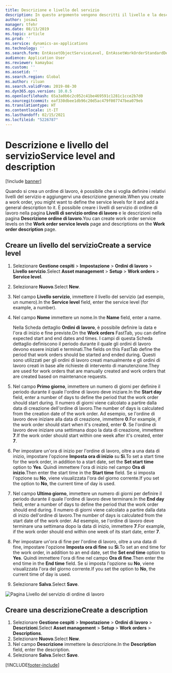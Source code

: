 ```yaml
---
title: Descrizione e livello del servizio
description: In questo argomento vengono descritti il livello e la descrizione del servizio in Gestione cespiti.
author: josaw1
manager: tfehr
ms.date: 08/13/2019
ms.topic: article
ms.prod: ''
ms.service: dynamics-ax-applications
ms.technology: ''
ms.search.form: EntAssetObjectServiceLevel, EntAssetWorkOrderStandardDescription, EntAssetWorkOrderServiceLevel, EntAssetServiceLevelLookup
audience: Application User
ms.reviewer: kamaybac
ms.custom: ''
ms.assetid: ''
ms.search.region: Global
ms.author: riluan
ms.search.validFrom: 2019-08-30
ms.dyn365.ops.version: 10.0.5
ms.openlocfilehash: 65a3a0b6c2c052c41be469591c1281c1cce2b7d0
ms.sourcegitcommit: eaf330dbee1db96c20d5ac479f007747bea079eb
ms.translationtype: HT
ms.contentlocale: it-IT
ms.lasthandoff: 02/15/2021
ms.locfileid: "5226787"
---
```

# <a name="service-level-and-description"></a><span data-ttu-id="ee041-103">Descrizione e livello del servizio</span><span class="sxs-lookup"><span data-stu-id="ee041-103">Service level and description</span></span>

[!include [banner](../../includes/banner.md)]

 

<span data-ttu-id="ee041-104">Quando si crea un ordine di lavoro, è possibile che si voglia definire i relativi livelli del servizio e aggiungervi una descrizione generale.</span><span class="sxs-lookup"><span data-stu-id="ee041-104">When you create a work order, you might want to define the service levels for it and add a general description to it.</span></span> <span data-ttu-id="ee041-105">È possibile creare i livelli di servizio di ordine di lavoro nella pagina **Livelli di servizio ordine di lavoro** e le descrizioni nella pagina **Descrizione ordine di lavoro**.</span><span class="sxs-lookup"><span data-stu-id="ee041-105">You can create work order service levels on the **Work order service levels** page and descriptions on the **Work order description** page.</span></span>

## <a name="create-a-service-level"></a><span data-ttu-id="ee041-106">Creare un livello del servizio</span><span class="sxs-lookup"><span data-stu-id="ee041-106">Create a service level</span></span>

1. <span data-ttu-id="ee041-107">Selezionare **Gestione cespiti** \> **Impostazione** \> **Ordini di lavoro** \> **Livello servizio**.</span><span class="sxs-lookup"><span data-stu-id="ee041-107">Select **Asset management** \> **Setup** \> **Work orders** \> **Service level**.</span></span>
2. <span data-ttu-id="ee041-108">Selezionare **Nuovo**.</span><span class="sxs-lookup"><span data-stu-id="ee041-108">Select **New**.</span></span>
3. <span data-ttu-id="ee041-109">Nel campo **Livello servizio**, immettere il livello del servizio (ad esempio, un numero).</span><span class="sxs-lookup"><span data-stu-id="ee041-109">In the **Service level** field, enter the service level (for example, a number).</span></span>
4. <span data-ttu-id="ee041-110">Nel campo **Nome** immettere un nome.</span><span class="sxs-lookup"><span data-stu-id="ee041-110">In the **Name** field, enter a name.</span></span>

    <span data-ttu-id="ee041-111">Nella Scheda dettaglio **Ordini di lavoro**, è possibile definire la data e l'ora di inizio e fine previste.</span><span class="sxs-lookup"><span data-stu-id="ee041-111">On the **Work orders** FastTab, you can define expected start and end dates and times.</span></span> <span data-ttu-id="ee041-112">I campi di questa Scheda dettaglio definiscono il periodo durante il quale gli ordini di lavoro devono essere iniziati e terminati.</span><span class="sxs-lookup"><span data-stu-id="ee041-112">The fields on this FastTab define the period that work orders should be started and ended during.</span></span> <span data-ttu-id="ee041-113">Questi sono utilizzati per gli ordini di lavoro creati manualmente e gli ordini di lavoro creati in base alle richieste di intervento di manutenzione.</span><span class="sxs-lookup"><span data-stu-id="ee041-113">They are used for work orders that are manually created and work orders that are created based on maintenance requests.</span></span> 

5. <span data-ttu-id="ee041-114">Nel campo **Primo giorno**, immettere un numero di giorni per definire il periodo durante il quale l'ordine di lavoro deve iniziare.</span><span class="sxs-lookup"><span data-stu-id="ee041-114">In the **Start day** field, enter a number of days to define the period that the work order should start during.</span></span> <span data-ttu-id="ee041-115">Il numero di giorni viene calcolato a partire dalla data di creazione dell'ordine di lavoro.</span><span class="sxs-lookup"><span data-stu-id="ee041-115">The number of days is calculated from the creation date of the work order.</span></span> <span data-ttu-id="ee041-116">Ad esempio, se l'ordine di lavoro deve iniziare alla data di creazione, immettere **0**.</span><span class="sxs-lookup"><span data-stu-id="ee041-116">For example, if the work order should start when it's created, enter **0**.</span></span> <span data-ttu-id="ee041-117">Se l'ordine di lavoro deve iniziare una settimana dopo la data di creazione, immettere **7**.</span><span class="sxs-lookup"><span data-stu-id="ee041-117">If the work order should start within one week after it's created, enter **7**.</span></span>
6. <span data-ttu-id="ee041-118">Per impostare un'ora di inizio per l'ordine di lavoro, oltre a una data di inizio, impostare l'opzione **Imposta ora di inizio** su **Sì**.</span><span class="sxs-lookup"><span data-stu-id="ee041-118">To set a start time for the work order, in addition to a start date, set the **Set start time** option to **Yes**.</span></span> <span data-ttu-id="ee041-119">Quindi immettere l'ora di inizio nel campo **Ora di inizio**.</span><span class="sxs-lookup"><span data-stu-id="ee041-119">Then enter the start time in the **Start time** field.</span></span> <span data-ttu-id="ee041-120">Se si imposta l'opzione su **No**, viene visualizzata l'ora del giorno corrente.</span><span class="sxs-lookup"><span data-stu-id="ee041-120">If you set the option to **No**, the current time of day is used.</span></span>
7. <span data-ttu-id="ee041-121">Nel campo **Ultimo giorno**, immettere un numero di giorni per definire il periodo durante il quale l'ordine di lavoro deve terminare.</span><span class="sxs-lookup"><span data-stu-id="ee041-121">In the **End day** field, enter a number of days to define the period that the work order should end during.</span></span> <span data-ttu-id="ee041-122">Il numero di giorni viene calcolato a partire dalla data di inizio dell'ordine di lavoro.</span><span class="sxs-lookup"><span data-stu-id="ee041-122">The number of days is calculated from the start date of the work order.</span></span> <span data-ttu-id="ee041-123">Ad esempio, se l'ordine di lavoro deve terminare una settimana dopo la data di inizio, immettere **7**.</span><span class="sxs-lookup"><span data-stu-id="ee041-123">For example, if the work order should end within one week of its start date, enter **7**.</span></span>
8. <span data-ttu-id="ee041-124">Per impostare un'ora di fine per l'ordine di lavoro, oltre a una data di fine, impostare l'opzione **Imposta ora di fine** su **Sì**.</span><span class="sxs-lookup"><span data-stu-id="ee041-124">To set an end time for the work order, in addition to an end date, set the **Set end time** option to **Yes**.</span></span> <span data-ttu-id="ee041-125">Quindi immettere l'ora di fine nel campo **Ora di fine**.</span><span class="sxs-lookup"><span data-stu-id="ee041-125">Then enter the end time in the **End time** field.</span></span> <span data-ttu-id="ee041-126">Se si imposta l'opzione su **No**, viene visualizzata l'ora del giorno corrente.</span><span class="sxs-lookup"><span data-stu-id="ee041-126">If you set the option to **No**, the current time of day is used.</span></span>
9. <span data-ttu-id="ee041-127">Selezionare **Salva**.</span><span class="sxs-lookup"><span data-stu-id="ee041-127">Select **Save**.</span></span>

![Pagina Livello del servizio di ordine di lavoro](media/19-setup-for-work-orders.png)

## <a name="create-a-description"></a><span data-ttu-id="ee041-129">Creare una descrizione</span><span class="sxs-lookup"><span data-stu-id="ee041-129">Create a description</span></span>

1. <span data-ttu-id="ee041-130">Selezionare **Gestione cespiti** \> **Impostazione** \> **Ordini di lavoro** \> **Descrizioni**.</span><span class="sxs-lookup"><span data-stu-id="ee041-130">Select **Asset management** \> **Setup** \> **Work orders** \> **Descriptions**.</span></span>
2. <span data-ttu-id="ee041-131">Selezionare **Nuovo**.</span><span class="sxs-lookup"><span data-stu-id="ee041-131">Select **New**.</span></span>
3. <span data-ttu-id="ee041-132">Nel campo **Descrizione** immettere la descrizione.</span><span class="sxs-lookup"><span data-stu-id="ee041-132">In the **Description** field, enter the description.</span></span>
4. <span data-ttu-id="ee041-133">Selezionare **Salva**.</span><span class="sxs-lookup"><span data-stu-id="ee041-133">Select **Save**.</span></span>


[!INCLUDE[footer-include](../../../includes/footer-banner.md)]